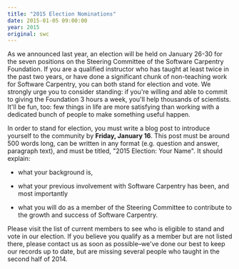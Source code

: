 ```yaml
---
title: "2015 Election Nominations"
date: 2015-01-05 09:00:00
year: 2015
original: swc
---
```

<p>
  As we announced last year,
  an election will be held on January 26-30
  for the seven positions on the Steering Committee of the Software Carpentry Foundation.
  If you are a qualified instructor who has taught at least twice in the past two years,
  or have done a significant chunk of non-teaching work for Software Carpentry,
  you can both stand for election and vote.
  We strongly urge you to consider standing:
  if you're willing and able to commit to giving the Foundation 3 hours a week,
  you'll help thousands of scientists.
  It'll be fun, too:
  few things in life are more satisfying than working with a dedicated bunch of people
  to make something useful happen.
</p>
<p>
  In order to stand for election,
  you must write a blog post to introduce yourself to the community
  by <strong>Friday, January 16</strong>.
  This post must be around 500 words long,
  can be written in any format (e.g. question and answer, paragraph text),
  and must be titled, "2015 Election: Your Name".
  It should explain:
</p>
<ul>
  <li>
    <p>
      what your background is,
    </p>
  </li>
  <li>
    <p>
      what your previous involvement with Software Carpentry has been,
      and most importantly
    </p>
  </li>
  <li>
    <p>
      what you will do as a member of the Steering Committee
      to contribute to the growth and success of Software Carpentry.
    </p>
  </li>
</ul>
<p>
  Please visit the list of current members
  to see who is eligible to stand and vote in our election.
  If you believe you qualify as a member but are not listed there,
  please contact us as soon as possible–we've done our best
  to keep our records up to date,
  but are missing several people who taught in the second half of 2014.
</p>
